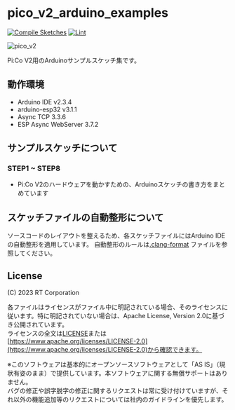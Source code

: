 # pico_v2_arduino_examples

[![Compile Sketches](https://github.com/rt-net/pico_v2_arduino_examples/actions/workflows/compile-sketches.yaml/badge.svg)](https://github.com/rt-net/pico_v2_arduino_examples/actions/workflows/compile-sketches.yaml)
[![Lint](https://github.com/rt-net/pico_v2_arduino_examples/actions/workflows/lint.yaml/badge.svg)](https://github.com/rt-net/pico_v2_arduino_examples/actions/workflows/lint.yaml)

![pico_v2](https://rt-net.github.io/images/picov2/pico_v2.jpg)

Pi:Co V2用のArduinoサンプルスケッチ集です。

## 動作環境
- Arduino IDE v2.3.4
- arduino-esp32 v3.1.1
- Async TCP 3.3.6
- ESP Async WebServer 3.7.2

## サンプルスケッチについて

### STEP1 ~ STEP8

- Pi:Co V2のハードウェアを動かすための、Arduinoスケッチの書き方をまとめています

## スケッチファイルの自動整形について

ソースコードのレイアウトを整えるため、各スケッチファイルにはArduino IDEの自動整形を適用しています。
自動整形のルールは[.clang-format](.clang-format) ファイルを参照してください。

## License

(C) 2023 RT Corporation

各ファイルはライセンスがファイル中に明記されている場合、そのライセンスに従います。特に明記されていない場合は、Apache License, Version 2.0に基づき公開されています。  
ライセンスの全文は[LICENSE](./LICENSE)または[https://www.apache.org/licenses/LICENSE-2.0](https://www.apache.org/licenses/LICENSE-2.0)から確認できます。

※このソフトウェアは基本的にオープンソースソフトウェアとして「AS IS」（現状有姿のまま）で提供しています。本ソフトウェアに関する無償サポートはありません。  
バグの修正や誤字脱字の修正に関するリクエストは常に受け付けていますが、それ以外の機能追加等のリクエストについては社内のガイドラインを優先します。

